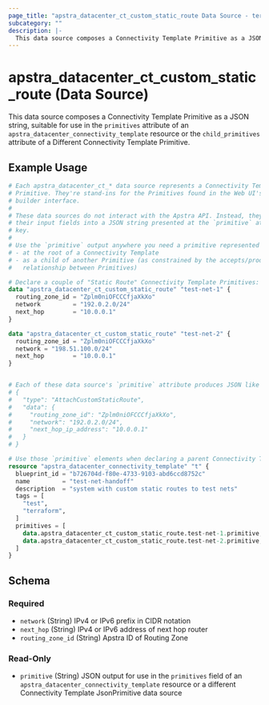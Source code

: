 ```yaml
---
page_title: "apstra_datacenter_ct_custom_static_route Data Source - terraform-provider-apstra"
subcategory: ""
description: |-
  This data source composes a Connectivity Template Primitive as a JSON string, suitable for use in the primitives attribute of an apstra_datacenter_connectivity_template resource or the child_primitives attribute of a Different Connectivity Template Primitive.
---
```


# apstra_datacenter_ct_custom_static_route (Data Source)

This data source composes a Connectivity Template Primitive as a JSON string, suitable for use in the `primitives` attribute of an `apstra_datacenter_connectivity_template` resource or the `child_primitives` attribute of a Different Connectivity Template Primitive.

## Example Usage

```terraform
# Each apstra_datacenter_ct_* data source represents a Connectivity Template
# Primitive. They're stand-ins for the Primitives found in the Web UI's CT
# builder interface.
#
# These data sources do not interact with the Apstra API. Instead, they assemble
# their input fields into a JSON string presented at the `primitive` attribute
# key.
#
# Use the `primitive` output anywhere you need a primitive represented as JSON:
# - at the root of a Connectivity Template
# - as a child of another Primitive (as constrained by the accepts/produces
#   relationship between Primitives)

# Declare a couple of "Static Route" Connectivity Template Primitives:
data "apstra_datacenter_ct_custom_static_route" "test-net-1" {
  routing_zone_id = "Zplm0niOFCCCfjaXkXo"
  network         = "192.0.2.0/24"
  next_hop        = "10.0.0.1"
}

data "apstra_datacenter_ct_custom_static_route" "test-net-2" {
  routing_zone_id = "Zplm0niOFCCCfjaXkXo"
  network = "198.51.100.0/24"
  next_hop        = "10.0.0.1"
}


# Each of these data source's `primitive` attribute produces JSON like this:
# {
#   "type": "AttachCustomStaticRoute",
#   "data": {
#     "routing_zone_id": "Zplm0niOFCCCfjaXkXo",
#     "network": "192.0.2.0/24",
#     "next_hop_ip_address": "10.0.0.1"
#   }
# }

# Use those `primitive` elements when declaring a parent Connectivity Template:
resource "apstra_datacenter_connectivity_template" "t" {
  blueprint_id = "b726704d-f80e-4733-9103-abd6ccd8752c"
  name         = "test-net-handoff"
  description  = "system with custom static routes to test nets"
  tags = [
    "test",
    "terraform",
  ]
  primitives = [
    data.apstra_datacenter_ct_custom_static_route.test-net-1.primitive,
    data.apstra_datacenter_ct_custom_static_route.test-net-2.primitive,
  ]
}
```

<!-- schema generated by tfplugindocs -->
## Schema

### Required

- `network` (String) IPv4 or IPv6 prefix in CIDR notation
- `next_hop` (String) IPv4 or IPv6 address of next hop router
- `routing_zone_id` (String) Apstra ID of Routing Zone

### Read-Only

- `primitive` (String) JSON output for use in the `primitives` field of an `apstra_datacenter_connectivity_template` resource or a different Connectivity Template JsonPrimitive data source
